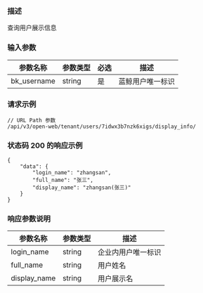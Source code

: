 ### 描述

查询用户展示信息

### 输入参数

| 参数名称        | 参数类型   | 必选 | 描述       |
|-------------|--------|----|----------|
| bk_username | string | 是  | 蓝鲸用户唯一标识 |

### 请求示例

```
// URL Path 参数
/api/v3/open-web/tenant/users/7idwx3b7nzk6xigs/display_info/
```

### 状态码 200 的响应示例

```json5
{
    "data": {
        "login_name": "zhangsan",
        "full_name": "张三",
        "display_name": "zhangsan(张三)"
    }
}
```


### 响应参数说明

| 参数名称         | 参数类型   | 描述        |
|--------------|--------|-----------|
| login_name   | string | 企业内用户唯一标识 |
| full_name    | string | 用户姓名      |
| display_name | string | 用户展示名     |
